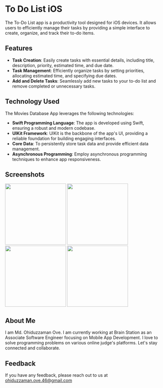 
# To Do List iOS

The To-Do List app is a productivity tool designed for iOS devices. It allows users to efficiently manage their tasks by providing a simple interface to create, organize, and track their to-do items.

## Features

- **Task Creation**: Easily create tasks with essential details, including title, description, priority, estimated time, and due date.
- **Task Management**: Efficiently organize tasks by setting priorities, allocating estimated time, and specifying due dates.
- **Add and Delete Tasks**: Seamlessly add new tasks to your to-do list and remove completed or unnecessary tasks.


## Technology Used

The Movies Database App leverages the following technologies:
- **Swift Programming Language**: The app is developed using Swift, ensuring a robust and modern codebase.
- **UIKit Framework**: UIKit is the backbone of the app's UI, providing a reliable foundation for building engaging interfaces.
- **Core Data**: To persistently store task data and provide efficient data management.
- **Asynchronous Programming**: Employ asynchronous programming techniques to enhance app responsiveness.


## Screenshots

<span>
  <img width="200" src="https://github.com/theove46/To-Do-List-iOS/assets/57717227/4c04e6e1-bdb0-43b2-8965-bf6195fe2f26">
  <img width="200" src="https://github.com/theove46/To-Do-List-iOS/assets/57717227/8f7ef9f7-1e50-4774-8a5d-4b2f20f0f3ce">
  <img width="200" src="https://github.com/theove46/To-Do-List-iOS/assets/57717227/29caf47f-7940-4ee2-a074-0277a348e044">
  <img width="200" src="https://github.com/theove46/To-Do-List-iOS/assets/57717227/2c2a46a4-e15b-4009-abb0-e79e00b5b536">
</span>


## About Me
I am Md. Ohiduzzaman Ove. I am currently working at Brain Station as an Associate Software Engineer focusing on Mobile App Development. I love to solve programming problems on various online judge's platforms. Let's stay connected and collaborate.


## Feedback

If you have any feedback, please reach out to us at ohiduzzaman.ove.46@gmail.com

